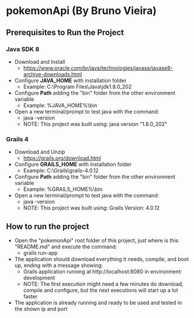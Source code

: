 # pokemonApi (By Bruno Vieira)

## Prerequisites to Run the Project
  
### Java SDK 8

* Download and Install
  * https://www.oracle.com/br/java/technologies/javase/javase8-archive-downloads.html
* Configure **JAVA_HOME** with installation folder
  * Example: C:\Program Files\Java\jdk1.8.0_202
* Configure **Path** adding the "bin" folder from the other environment variable
  * Example: %JAVA_HOME%\bin
* Open a new terminal/prompt to test java with the command:
  * java -version
  * NOTE: This project was built using: java version "1.8.0_202"

### Grails 4

* Download and Unzip
  * https://grails.org/download.html
* Configure **GRAILS_HOME** with installation folder
  * Example: C:\Grails\grails-4.0.12
* Configure **Path** adding the "bin" folder from the other environment variable
  * Example: %GRAILS_HOME%\bin
* Open a new terminal/prompt to test java with the command:
  * java -version
  * NOTE: This project was built using: Grails Version: 4.0.12

## How to run the project

* Open the "pokemonApi" root folder of this project, just where is this "README.md" and execute the command:
  * grails run-app
* The application should download everything it needs, compile, and boot up, ending with a message showing:
  * Grails application running at http://localhost:8080 in environment: development
  * NOTE: The first execution might need a few minutes do download, compile and configure, but the next executions will start up a lot faster
* The application is already running and ready to be used and tested in the shown ip and port